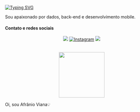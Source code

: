 [![Typing SVG](https://readme-typing-svg.demolab.com?font=VT323&size=35&duration=1000&pause=1000&color=4FB13D&center=true&vCenter=true&random=false&width=435&lines=Oi%2C+sou+Afr%C3%A2nio+Viana%F0%9F%92%A1)](https://git.io/typing-svg)

Sou apaixonado por dados, back-end e desenvolvimento mobile.

#### Contato e redes sociais

<div align="center">
  <a href = "mailto:afranio.esquerdo.viana@gmail.com"><img src="https://img.shields.io/badge/Gmail-D14836?style=for-the-badge&logo=gmail&logoColor=white" target="_blank"></a>
  <a href="https://www.instagram.com/seu_usuario_aqui/" target="_blank"><img src="https://img.shields.io/badge/-Instagram-%23E4405F?style=for-the-badge&logo=instagram&logoColor=white" alt="Instagram" target="_blank"></a>
  <a href="https://www.linkedin.com/in/afr%C3%A2nio-esquerdo-viana/" target="_blank"><img src="https://img.shields.io/badge/-LinkedIn-%230077B5?style=for-the-badge&logo=linkedin&logoColor=white" target="_blank"></a>   
</div>
<br><br>
<div align="center">
    <!---<img height="150em" src="https://github-readme-stats.vercel.app/api?username=afranio-viana&show_icons=true&theme=chartreuse-dark&border_radius=40"/>-->
    <img height="150em" src="https://github-readme-stats.vercel.app/api/top-langs/?username=afranio-viana&theme=chartreuse-dark&layout=donut&hide_progress=true&border_radius=40"/>
</div>
  

Oi, sou Afrânio Viana💡